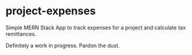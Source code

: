# project-expenses
Simple MERN Stack App to track expenses for a project and calculate tax remittances.

Definitely a work in progress. Pardon the dust.
